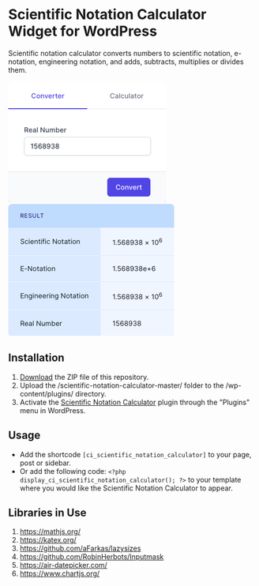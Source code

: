 # Scientific Notation Calculator Widget for WordPress

Scientific notation calculator converts numbers to scientific notation, e-notation, engineering notation, and adds, subtracts, multiplies or divides them.

![Scientific Notation Calculator Input Form](/assets/images/screenshot-1.png "Scientific Notation Calculator Input Form")
![Scientific Notation Calculator Calculation Results](/assets/images/screenshot-2.png "Scientific Notation Calculator Calculation Results")

## Installation

1. [Download](https://github.com/pub-calculator-io/scientific-notation-calculator/archive/refs/heads/master.zip) the ZIP file of this repository.
2. Upload the /scientific-notation-calculator-master/ folder to the /wp-content/plugins/ directory.
3. Activate the [Scientific Notation Calculator](https://www.calculator.io/scientific-notation-calculator/ "Scientific Notation Calculator Homepage") plugin through the "Plugins" menu in WordPress.

## Usage
* Add the shortcode `[ci_scientific_notation_calculator]` to your page, post or sidebar.
* Or add the following code: `<?php display_ci_scientific_notation_calculator(); ?>` to your template where you would like the Scientific Notation Calculator to appear.

## Libraries in Use
1. https://mathjs.org/
2. https://katex.org/
3. https://github.com/aFarkas/lazysizes
4. https://github.com/RobinHerbots/Inputmask
5. https://air-datepicker.com/
6. https://www.chartjs.org/
